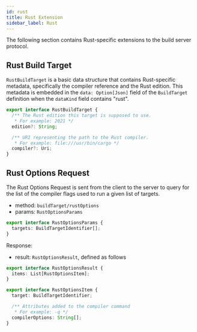 ```yaml
---
id: rust
title: Rust Extension
sidebar_label: Rust
---
```


The following section contains Rust-specific extensions to the build server
protocol.

## Rust Build Target

`RustBuildTarget` is a basic data structure that contains Rust-specific
metadata, specifically the compiler reference and the Rust edition.
This metadata is embedded in the `data: Option[Json]` field of the `BuildTarget` definition when
the `dataKind` field contains "rust".

```ts
export interface RustBuildTarget {
  /** The Rust edition this target is supposed to use.
   * For example: 2021 */
  edition?: String;

  /** URI representing the path to the Rust compiler.
   * For example: file:///usr/bin/cargo */
  compiler?: Uri;
}
```

## Rust Options Request

The Rust Options Request is sent from the client to the server to
query for the list of the compiler flags used to run a given list of
targets.

- method: `buildTarget/rustOptions`
- params: `RustOptionsParams`

```ts
export interface RustOptionsParams {
  targets: BuildTargetIdentifier[];
}
```

Response:

- result: `RustOptionsResult`, defined as follows

```ts
export interface RustOptionsResult {
  items: List[RustOptionsItem];
}

export interface RustOptionsItem {
  target: BuildTargetIdentifier;

  /** Attributes added to the compiler command
   * For example: -q */
  compilerOptions: String[];
}
```
